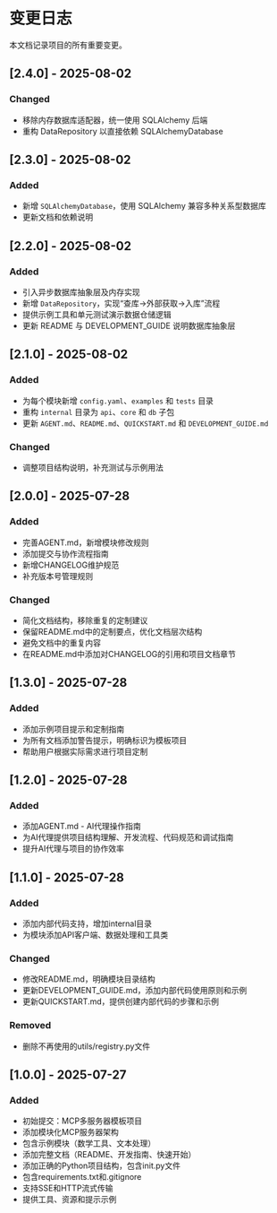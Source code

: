 # 变更日志

本文档记录项目的所有重要变更。

## [2.4.0] - 2025-08-02

### Changed
- 移除内存数据库适配器，统一使用 SQLAlchemy 后端
- 重构 DataRepository 以直接依赖 SQLAlchemyDatabase

## [2.3.0] - 2025-08-02

### Added
- 新增 `SQLAlchemyDatabase`，使用 SQLAlchemy 兼容多种关系型数据库
- 更新文档和依赖说明

## [2.2.0] - 2025-08-02

### Added
- 引入异步数据库抽象层及内存实现
- 新增 `DataRepository`，实现“查库→外部获取→入库”流程
- 提供示例工具和单元测试演示数据仓储逻辑
- 更新 README 与 DEVELOPMENT_GUIDE 说明数据库抽象层

## [2.1.0] - 2025-08-02

### Added
- 为每个模块新增 `config.yaml`、`examples` 和 `tests` 目录
- 重构 `internal` 目录为 `api`、`core` 和 `db` 子包
- 更新 `AGENT.md`、`README.md`、`QUICKSTART.md` 和 `DEVELOPMENT_GUIDE.md`

### Changed
- 调整项目结构说明，补充测试与示例用法

## [2.0.0] - 2025-07-28

### Added
- 完善AGENT.md，新增模块修改规则
- 添加提交与协作流程指南
- 新增CHANGELOG维护规范
- 补充版本号管理规则

### Changed
- 简化文档结构，移除重复的定制建议
- 保留README.md中的定制要点，优化文档层次结构
- 避免文档中的重复内容
- 在README.md中添加对CHANGELOG的引用和项目文档章节

## [1.3.0] - 2025-07-28

### Added
- 添加示例项目提示和定制指南
- 为所有文档添加警告提示，明确标识为模板项目
- 帮助用户根据实际需求进行项目定制

## [1.2.0] - 2025-07-28

### Added
- 添加AGENT.md - AI代理操作指南
- 为AI代理提供项目结构理解、开发流程、代码规范和调试指南
- 提升AI代理与项目的协作效率

## [1.1.0] - 2025-07-28

### Added
- 添加内部代码支持，增加internal目录
- 为模块添加API客户端、数据处理和工具类

### Changed
- 修改README.md，明确模块目录结构
- 更新DEVELOPMENT_GUIDE.md，添加内部代码使用原则和示例
- 更新QUICKSTART.md，提供创建内部代码的步骤和示例

### Removed
- 删除不再使用的utils/registry.py文件

## [1.0.0] - 2025-07-27

### Added
- 初始提交：MCP多服务器模板项目
- 添加模块化MCP服务器架构
- 包含示例模块（数学工具、文本处理）
- 添加完整文档（README、开发指南、快速开始）
- 添加正确的Python项目结构，包含init.py文件
- 包含requirements.txt和.gitignore
- 支持SSE和HTTP流式传输
- 提供工具、资源和提示示例 